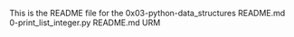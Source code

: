 This is the README file for the 0x03-python-data_structures
README.md
0-print_list_integer.py
README.md
URM
